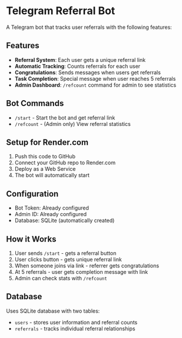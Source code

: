 # Telegram Referral Bot

A Telegram bot that tracks user referrals with the following features:

## Features

- **Referral System**: Each user gets a unique referral link
- **Automatic Tracking**: Counts referrals for each user
- **Congratulations**: Sends messages when users get referrals
- **Task Completion**: Special message when user reaches 5 referrals
- **Admin Dashboard**: `/refcount` command for admin to see statistics

## Bot Commands

- `/start` - Start the bot and get referral link
- `/refcount` - (Admin only) View referral statistics

## Setup for Render.com

1. Push this code to GitHub
2. Connect your GitHub repo to Render.com
3. Deploy as a Web Service
4. The bot will automatically start

## Configuration

- Bot Token: Already configured
- Admin ID: Already configured
- Database: SQLite (automatically created)

## How it Works

1. User sends `/start` - gets a referral button
2. User clicks button - gets unique referral link
3. When someone joins via link - referrer gets congratulations
4. At 5 referrals - user gets completion message with link
5. Admin can check stats with `/refcount`

## Database

Uses SQLite database with two tables:
- `users` - stores user information and referral counts
- `referrals` - tracks individual referral relationships
